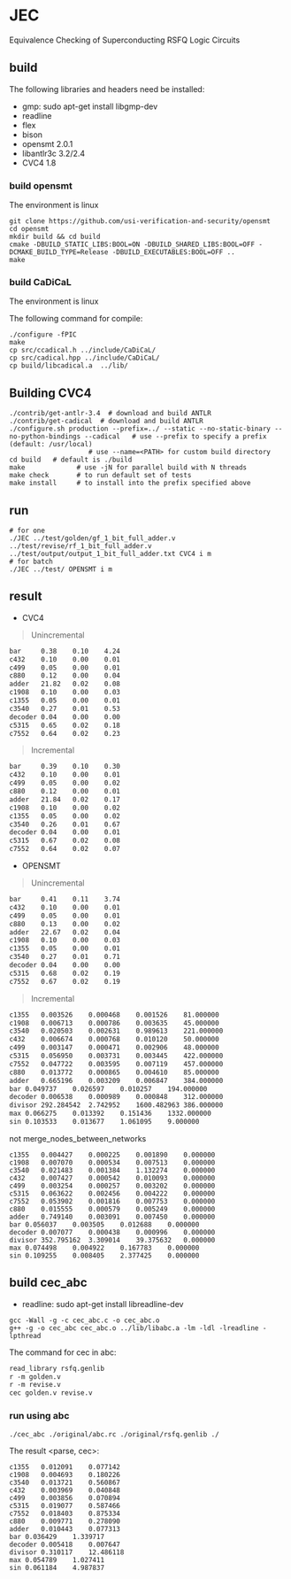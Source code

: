 # JEC

Equivalence Checking of Superconducting RSFQ Logic Circuits

## build

The following libraries and headers need be installed:

- gmp: sudo apt-get install libgmp-dev
- readline
- flex
- bison
- opensmt 2.0.1
- libantlr3c 3.2/2.4
- CVC4 1.8

### build opensmt

The environment is linux

``` shell
git clone https://github.com/usi-verification-and-security/opensmt
cd opensmt
mkdir build && cd build
cmake -DBUILD_STATIC_LIBS:BOOL=ON -DBUILD_SHARED_LIBS:BOOL=OFF -DCMAKE_BUILD_TYPE=Release -DBUILD_EXECUTABLES:BOOL=OFF ..
make
```

### build CaDiCaL

The environment is linux

The following command for compile:

``` shell
./configure -fPIC
make
cp src/ccadical.h ../include/CaDiCaL/
cp src/cadical.hpp ../include/CaDiCaL/
cp build/libcadical.a  ../lib/
```

## Building CVC4

``` shell
./contrib/get-antlr-3.4  # download and build ANTLR
./contrib/get-cadical  # download and build ANTLR
./configure.sh production --prefix=../ --static --no-static-binary --no-python-bindings --cadical   # use --prefix to specify a prefix (default: /usr/local)
                    # use --name=<PATH> for custom build directory
cd build   # default is ./build
make             # use -jN for parallel build with N threads
make check       # to run default set of tests
make install     # to install into the prefix specified above
```

## run

``` shell
# for one
./JEC ../test/golden/gf_1_bit_full_adder.v ../test/revise/rf_1_bit_full_adder.v ../test/output/output_1_bit_full_adder.txt CVC4 i m
# for batch
./JEC ../test/ OPENSMT i m
```

## result

- CVC4

> Unincremental

``` bash
bar     0.38    0.10    4.24
c432    0.10    0.00    0.01
c499    0.05    0.00    0.01
c880    0.12    0.00    0.04
adder   21.82   0.02    0.08
c1908   0.10    0.00    0.03
c1355   0.05    0.00    0.01
c3540   0.27    0.01    0.53
decoder 0.04    0.00    0.00
c5315   0.65    0.02    0.18
c7552   0.64    0.02    0.23
```

> Incremental

``` bash
bar     0.39    0.10    0.30
c432    0.10    0.00    0.01
c499    0.05    0.00    0.02
c880    0.12    0.00    0.01
adder   21.84   0.02    0.17
c1908   0.10    0.00    0.02
c1355   0.05    0.00    0.02
c3540   0.26    0.01    0.67
decoder 0.04    0.00    0.01
c5315   0.67    0.02    0.08
c7552   0.64    0.02    0.07
```

- OPENSMT

> Unincremental

``` bash
bar 	0.41	0.11	3.74
c432	0.10	0.00	0.01
c499	0.05	0.00	0.01
c880	0.13	0.00	0.02
adder	22.67	0.02	0.04
c1908	0.10	0.00	0.03
c1355	0.05	0.00	0.01
c3540	0.27	0.01	0.71
decoder	0.04	0.00	0.00
c5315	0.68	0.02	0.19
c7552	0.67	0.02	0.19
```

> Incremental

``` bash
c1355	0.003526	0.000468	0.001526	81.000000
c1908	0.006713	0.000786	0.003635	45.000000
c3540	0.020503	0.002631	0.989613	221.000000
c432	0.006674	0.000768	0.010120	50.000000
c499	0.003147	0.000471	0.002906	48.000000
c5315	0.056950	0.003731	0.003445	422.000000
c7552	0.047722	0.003595	0.007119	457.000000
c880	0.013772	0.000865	0.004610	85.000000
adder	0.665196	0.003209	0.006847	384.000000
bar	0.049737	0.026597	0.010257	194.000000
decoder	0.006538	0.000989	0.000848	312.000000
divisor	292.284542	2.742952	1600.482963	386.000000
max	0.066275	0.013392	0.151436	1332.000000
sin	0.103533	0.013677	1.061095	9.000000
```

not merge_nodes_between_networks
```
c1355	0.004427	0.000225	0.001890	0.000000
c1908	0.007070	0.000534	0.007513	0.000000
c3540	0.021483	0.001384	1.132274	0.000000
c432	0.007427	0.000542	0.010093	0.000000
c499	0.003254	0.000257	0.003202	0.000000
c5315	0.063622	0.002456	0.004222	0.000000
c7552	0.053902	0.001816	0.007753	0.000000
c880	0.015555	0.000579	0.005249	0.000000
adder	0.749140	0.003091	0.007450	0.000000
bar	0.056037	0.003505	0.012688	0.000000
decoder	0.007077	0.000438	0.000996	0.000000
divisor	352.795162	3.309014	39.375632	0.000000
max	0.074498	0.004922	0.167783	0.000000
sin	0.109255	0.008405	2.377425	0.000000
```

## build cec_abc

- readline: sudo apt-get install libreadline-dev

``` shell
gcc -Wall -g -c cec_abc.c -o cec_abc.o
g++ -g -o cec_abc cec_abc.o ../lib/libabc.a -lm -ldl -lreadline -lpthread
```

The command for cec in abc:
``` abc
read_library rsfq.genlib
r -m golden.v
r -m revise.v
cec golden.v revise.v
```

### run using abc

``` shell
./cec_abc ./original/abc.rc ./original/rsfq.genlib ./
```

The result <parse, cec>:
```
c1355	0.012091	0.077142
c1908	0.004693	0.180226
c3540	0.013721	0.560867
c432	0.003969	0.040848
c499	0.003856	0.070894
c5315	0.019077	0.587466
c7552	0.018403	0.875334
c880	0.009771	0.278090
adder	0.010443	0.077313
bar	0.036429	1.339717
decoder	0.005418	0.007647
divisor	0.310117	12.486118
max	0.054789	1.027411
sin	0.061184	4.987837
```